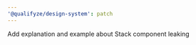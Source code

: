 ```yaml
---
'@qualifyze/design-system': patch
---
```


Add explanation and example about Stack component leaking
